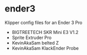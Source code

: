 # ender3
Klipper config files for an Ender 3 Pro

* BIGTREETECH SKR Mini E3 V1.2 
* Sprite Extruder Pro
* KevinAkaSam belted Z
* KevinAkaSam KlackEnder Probe

